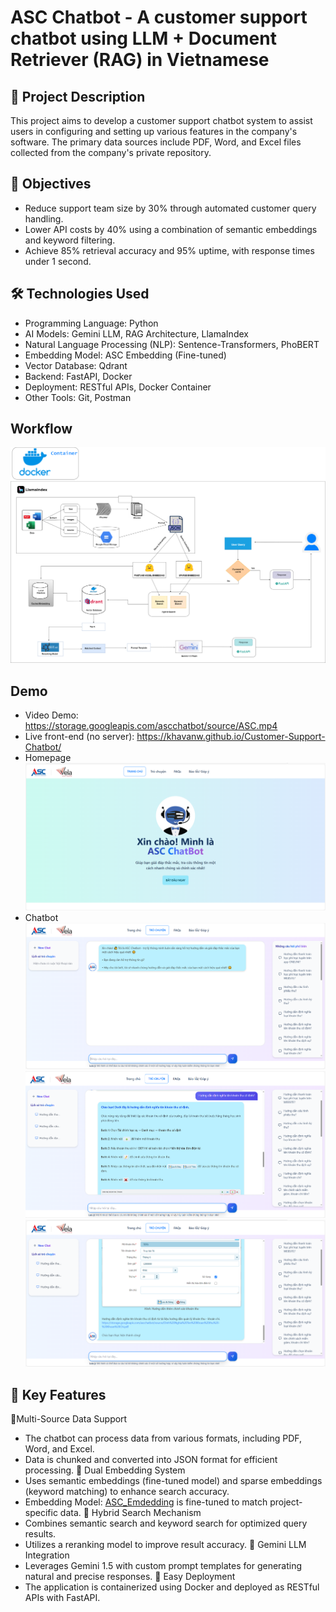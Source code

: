 ﻿# ASC Chatbot - A customer support chatbot using LLM + Document Retriever (RAG) in Vietnamese

## 📝 Project Description
This project aims to develop a customer support chatbot system to assist users in configuring and setting up various features in the company's software. The primary data sources include PDF, Word, and Excel files collected from the company's private repository.

## 🎯 Objectives
- Reduce support team size by 30% through automated customer query handling.
- Lower API costs by 40% using a combination of semantic embeddings and keyword filtering.
- Achieve 85% retrieval accuracy and 95% uptime, with response times under 1 second.

## 🛠 Technologies Used
- Programming Language: Python
- AI Models: Gemini LLM, RAG Architecture, LlamaIndex
- Natural Language Processing (NLP): Sentence-Transformers, PhoBERT
- Embedding Model: ASC Embedding (Fine-tuned)
- Vector Database: Qdrant
- Backend: FastAPI, Docker
- Deployment: RESTful APIs, Docker Container
- Other Tools: Git, Postman

## Workflow
![WorkFlow](Workflow/WorkFlow_Chatbot.png)

## Demo
- Video Demo: https://storage.googleapis.com/ascchatbot/source/ASC.mp4
- Live front-end (no server): https://khavanw.github.io/Customer-Support-Chatbot/ 
- Homepage
![Homepage](demo/Homepage.png)
- Chatbot
![Chatbot](demo/Chatbot.png)
![Chatbot1](demo/Chatbot1.png)
![Chatbot2](demo/Chatbot2.png)

## 🚀 Key Features
🔹Multi-Source Data Support
- The chatbot can process data from various formats, including PDF, Word, and Excel.
- Data is chunked and converted into JSON format for efficient processing.
🔹 Dual Embedding System
- Uses semantic embeddings (fine-tuned model) and sparse embeddings (keyword matching) to enhance search accuracy.
- Embedding Model: [ASC_Emdedding](https://huggingface.co/vankha/asc_embedding) is fine-tuned to match project-specific data.
🔹 Hybrid Search Mechanism
- Combines semantic search and keyword search for optimized query results.
- Utilizes a reranking model to improve result accuracy.
🔹 Gemini LLM Integration
- Leverages Gemini 1.5 with custom prompt templates for generating natural and precise responses.
🔹 Easy Deployment
- The application is containerized using Docker and deployed as RESTful APIs with FastAPI.
